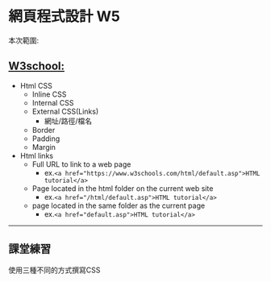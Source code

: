 # **網頁程式設計 W5**

本次範圍:

## [W3school:](https://www.w3schools.com/)

- Html CSS
    - Inline CSS
    - Internal CSS
    - External CSS(Links)
        - 網址/路徑/檔名
    - Border
    - Padding
    - Margin
- Html links
    - Full URL to link to a web page
        - ex.`<a href="https://www.w3schools.com/html/default.asp">HTML tutorial</a>`
    - Page located in the html folder on the current web site
        - ex.` <a href="/html/default.asp">HTML tutorial</a> `
    - page located in the same folder as the current page
        - ex.`<a href="default.asp">HTML tutorial</a>`
---
## 課堂練習

使用三種不同的方式撰寫CSS